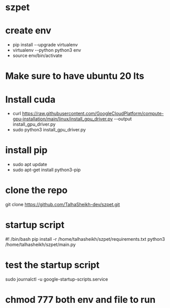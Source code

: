 # szpet

# create env
- pip install --upgrade virtualenv
- virtualenv --python python3 env
- source env/bin/activate


#  Make sure to have ubuntu 20 lts

#  Install cuda
- curl https://raw.githubusercontent.com/GoogleCloudPlatform/compute-gpu-installation/main/linux/install_gpu_driver.py --output install_gpu_driver.py
- sudo python3 install_gpu_driver.py

# install pip

- sudo apt update
- sudo apt-get install python3-pip

#  clone the repo
git clone https://github.com/TalhaSheikh-dev/szpet.git

#  startup script
#! /bin/bash
pip install -r /home/talhasheikh/szpet/requirements.txt
python3 /home/talhasheikh/szpet/main.py

#  test the startup script
sudo journalctl -u google-startup-scripts.service

# chmod 777 both env and file to run
